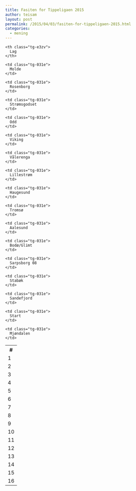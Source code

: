 ```yaml
---
title: Fasiten for Tippeligaen 2015
author: teisam
layout: post
permalink: /2015/04/03/fasiten-for-tippeligaen-2015.html
categories:
  - mening
---
```

<table class="tg">
  <tr>
    <th class="tg-e3zv">
      #
    </th>
    
    <th class="tg-e3zv">
      Lag
    </th>
  </tr>
  
  <tr>
    <td class="tg-031e">
      1
    </td>
    
    <td class="tg-031e">
      Molde
    </td>
  </tr>
  
  <tr>
    <td class="tg-031e">
      2
    </td>
    
    <td class="tg-031e">
      Rosenborg
    </td>
  </tr>
  
  <tr>
    <td class="tg-031e">
      3
    </td>
    
    <td class="tg-031e">
      Strømsgodset
    </td>
  </tr>
  
  <tr>
    <td class="tg-031e">
      4
    </td>
    
    <td class="tg-031e">
      Odd
    </td>
  </tr>
  
  <tr>
    <td class="tg-031e">
      5
    </td>
    
    <td class="tg-031e">
      Viking
    </td>
  </tr>
  
  <tr>
    <td class="tg-031e">
      6
    </td>
    
    <td class="tg-031e">
      Vålerenga
    </td>
  </tr>
  
  <tr>
    <td class="tg-031e">
      7
    </td>
    
    <td class="tg-031e">
      Lillestrøm
    </td>
  </tr>
  
  <tr>
    <td class="tg-031e">
      8
    </td>
    
    <td class="tg-031e">
      Haugesund
    </td>
  </tr>
  
  <tr>
    <td class="tg-031e">
      9
    </td>
    
    <td class="tg-031e">
      Tromsø
    </td>
  </tr>
  
  <tr>
    <td class="tg-031e">
      10
    </td>
    
    <td class="tg-031e">
      Aalesund
    </td>
  </tr>
  
  <tr>
    <td class="tg-031e">
      11
    </td>
    
    <td class="tg-031e">
      Bodø/Glimt
    </td>
  </tr>
  
  <tr>
    <td class="tg-031e">
      12
    </td>
    
    <td class="tg-031e">
      Sarpsborg 08
    </td>
  </tr>
  
  <tr>
    <td class="tg-031e">
      13
    </td>
    
    <td class="tg-031e">
      Stabæk
    </td>
  </tr>
  
  <tr>
    <td class="tg-031e">
      14
    </td>
    
    <td class="tg-031e">
      Sandefjord
    </td>
  </tr>
  
  <tr>
    <td class="tg-031e">
      15
    </td>
    
    <td class="tg-031e">
      Start
    </td>
  </tr>
  
  <tr>
    <td class="tg-031e">
      16
    </td>
    
    <td class="tg-031e">
      Mjøndalen
    </td>
  </tr>
</table>